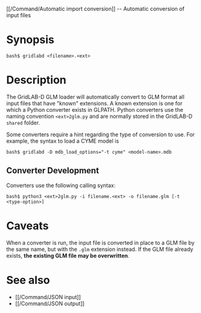 [[/Command/Automatic import conversion]] -- Automatic conversion of input files 

# Synopsis

~~~
bash$ gridlabd <filename>.<ext>
~~~
# Description

The GridLAB-D GLM loader will automatically convert to GLM format all input files that have "known" extensions.  A known extension is one for which a Python converter exists in GLPATH. Python converters use the naming convention `<ext>2glm.py` and are normally stored in the GridLAB-D `shared` folder.

Some converters require a hint regarding the type of conversion to use.  For example, the syntax to load a CYME model is

~~~
bash$ gridlabd -D mdb_load_options="-t cyme" <model-name>.mdb
~~~

## Converter Development

Converters use the following calling syntax:

~~~
bash$ python3 <ext>2glm.py -i filename.<ext> -o filename.glm [-t <type-option>]
~~~

# Caveats

When a converter is run, the input file is converted in place to a GLM file by the same name, but with the `.glm` extension instead.  If the GLM file already exists, **the existing GLM file may be overwritten**.

# See also

* [[/Command/JSON input]]
* [[/Command/JSON output]]

